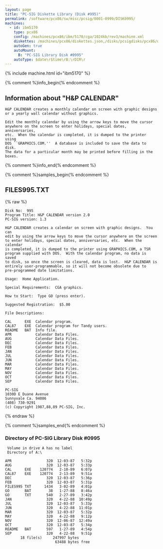 ```yaml
---
layout: page
title: "PC-SIG Diskette Library (Disk #995)"
permalink: /software/pcx86/sw/misc/pcsig/0001-0999/DISK0995/
machines:
  - id: ibm5170
    type: pcx86
    config: /machines/pcx86/ibm/5170/cga/1024kb/rev3/machine.xml
    diskettes: /machines/pcx86/diskettes.json,/disks/pcsigdisks/pcx86/diskettes.json
    autoGen: true
    autoMount:
      B: "PC-SIG Library Disk #0995"
    autoType: $date\r$time\rB:\rDIR\r
---
```


{% include machine.html id="ibm5170" %}

{% comment %}info_begin{% endcomment %}

## Information about "H&P CALENDAR"

    H&P CALENDAR creates a monthly calendar on screen with graphic designs
    or a yearly wall calendar without graphics.
    
    Edit the monthly calendar by using the arrow keys to move the cursor
    anywhere on the screen to enter holidays, special dates, anniversaries,
    etc.  When the calendar is completed, it is dumped to the printer using
    DOS ``GRAPHICS.COM.''  A database is included to save the data to disk.
    The data for a particular month may be printed before filling in the
    boxes.
{% comment %}info_end{% endcomment %}

{% comment %}samples_begin{% endcomment %}

## FILES995.TXT

{% raw %}
```
Disk No:  995
Program Title: H&P CALENDAR version 2.0
PC-SIG version: 1.3

H&P CALENDAR creates a calendar on screen with graphic designs.  You can
edit by using the arrow keys to move the cursor anywhere on the screen
to enter holidays, special dates, anniversaries, etc.  When the calendar
is completed, it is dumped to the printer using GRAPHICS.COM, a TSR
program supplied with DOS.  With the calendar program, no data is saved
to disk, so once the screen is cleared, data is lost.  H&P CALENDAR is
entirely user-programmable, so it will not become obsolete due to
pre-programmed date limitations.

Usage:  Home Application.

Special Requirements:  CGA graphics.

How to Start:  Type GO (press enter).

Suggested Registration:  $5.00

File Descriptions:

CAL      EXE  Calendar program.
CAL87    EXE  Calendar program for Tandy users.
README   BAT  Info file.
APR           Calendar Data Files.
AUG           Calendar Data Files.
DEC           Calendar Data Files.
FEB           Calendar Data Files.
JAN           Calendar Data Files.
JUL           Calendar Data Files.
JUN           Calendar Data Files.
MAR           Calendar Data Files.
MAY           Calendar Data Files.
NOV           Calendar Data Files.
OCT           Calendar Data Files.
SEP           Calendar Data Files.

PC-SIG
1030D E Duane Avenue
Sunnyvale Ca. 94086
(408) 730-9291
(c) Copyright 1987,88,89 PC-SIG, Inc.

```
{% endraw %}

{% comment %}samples_end{% endcomment %}

### Directory of PC-SIG Library Disk #0995

     Volume in drive A has no label
     Directory of A:\

    APR                320  12-03-87   5:32p
    AUG                320  12-03-87   5:33p
    CAL      EXE    120774   2-10-89   6:07p
    CAL87    EXE    120774   2-13-89   9:51a
    DEC                320  12-03-87   5:36p
    FEB                320  12-03-87   5:31p
    FILES995 TXT      1434   3-02-89   4:01p
    GO       BAT        38   1-27-88   8:46a
    GO       TXT       540   2-27-89   3:42p
    JAN                320   4-22-88  10:49p
    JUL                320  12-03-87   5:33p
    JUN                320   4-22-88  11:01p
    MAR                320  12-03-87   5:32p
    MAY                320   4-22-88   9:12p
    NOV                320  12-06-87  12:49a
    OCT                320  12-03-87   5:34p
    README   BAT       597   1-27-89   4:54p
    SEP                320   4-22-88   9:51p
           18 file(s)     247997 bytes
                           63488 bytes free
